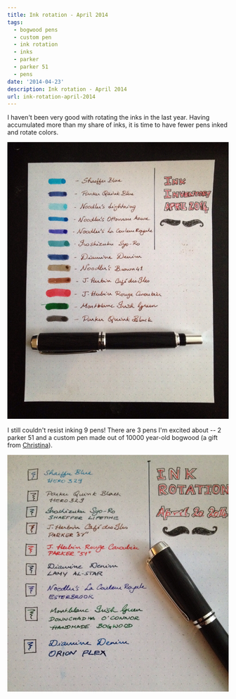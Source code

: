 ```yaml
---
title: Ink rotation - April 2014
tags:
  - bogwood pens
  - custom pen
  - ink rotation
  - inks
  - parker
  - parker 51
  - pens
date: '2014-04-23'
description: Ink rotation - April 2014
url: ink-rotation-april-2014
---
```

I haven't been very good with rotating the inks in the last year. Having accumulated more than my share of inks, it is time to have fewer pens inked and rotate colors.

![20140423-085227.jpg](/images/20140423-085227.jpg)

I still couldn't resist inking 9 pens! There are 3 pens I'm excited about -- 2 parker 51 and a custom pen made out of 10000 year-old bogwood (a gift from [Christina][1]).

![20140423-085350.jpg](/images/20140423-085350.jpg)

[1]: http://tinaferan.com"

